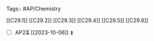 Tags:: #AP/Chemistry

[[C29.1]]
[[C29.2]]
[[C29.3]]
[[C29.4]]
[[C29.5]]
[[C29.6]]

- [ ] AP2⏳ [[2023-10-06]] ⏫ 